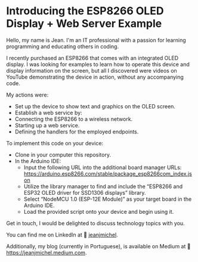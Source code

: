 # Introducing the ESP8266 OLED Display + Web Server Example

Hello, my name is Jean. I'm an IT professional with a passion for learning programming and educating others in coding.

I recently purchased an ESP8266 that comes with an integrated OLED display. I was looking for examples to learn how to operate this device and display information on the screen, but all I discovered were videos on YouTube demonstrating the device in action, without any accompanying code.

My actions were:

- Set up the device to show text and graphics on the OLED screen.
- Establish a web service by:
- Connecting the ESP8266 to a wireless network.
- Starting up a web service.
- Defining the handlers for the employed endpoints.

To implement this code on your device:

- Clone in your computer this repository.
- In the Arduino IDE:
    * Input the following URL into the additional board manager URLs: https://arduino.esp8266.com/stable/package_esp8266com_index.json
    * Utilize the library manager to find and include the “ESP8266 and ESP32 OLED driver for SSD1306 displays” library.
    * Select “NodeMCU 1.0 (ESP-12E Module)” as your target board in the Arduino IDE.
    * Load the provided script onto your device and begin using it.

Get in touch, I would be delighted to discuss technology topics with you.

You can find me on LinkedIn at :link: [jeanjmichel](https://www.linkedin.com/in/jeanjmichel/).

Additionally, my blog (currently in Portuguese), is available on Medium at :link: https://jeanjmichel.medium.com.
